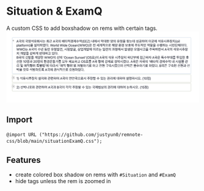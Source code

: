 Situation & ExamQ
=================
A custom CSS to add boxshadow on rems with certain tags.
![](SituationExamImg.png)
## Import
  ``@import URL ("https://github.com/justyun0/remnote-css/blob/main/situationExamQ.css");``
  
## Features
* create colored box shadow on rems with ```#Situation``` and ```#ExamQ```
* hide tags unless the rem is zoomed in
